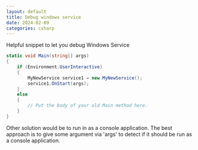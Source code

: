 ```yaml
---
layout: default
title: Debug windows service
date: 2024-02-09
categories: csharp
---
```


Helpful snippet to let you debug Windows Service

```c#
static void Main(string[] args)  
{  
    if (Environment.UserInteractive)  
    {  
        MyNewService service1 = new MyNewService();  
        service1.OnStart(args);  
    }  
    else  
    {  
        // Put the body of your old Main method here.  
    }  
}
```

Other solution would be to run in as a console application. The best approach is to give some argument via 'args' to detect if it should be run as a console application.